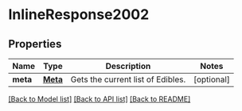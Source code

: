 # InlineResponse2002

## Properties
Name | Type | Description | Notes
------------ | ------------- | ------------- | -------------
**meta** | [**Meta**](Meta.md) | Gets the current list of Edibles. | [optional] 

[[Back to Model list]](../README.md#documentation-for-models) [[Back to API list]](../README.md#documentation-for-api-endpoints) [[Back to README]](../README.md)


